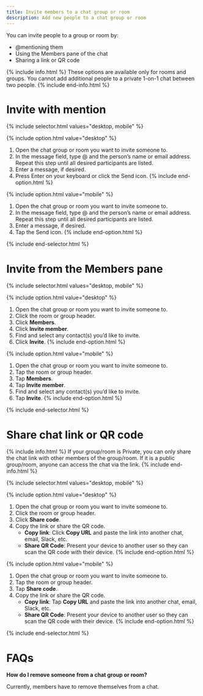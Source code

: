 ```yaml
---
title: Invite members to a chat group or room
description: Add new people to a chat group or room
---
```

<div id="new-ieatta" markdown="1">

You can invite people to a group or room by: 
- @mentioning them
- Using the Members pane of the chat
- Sharing a link or QR code

{% include info.html %}
These options are available only for rooms and groups. You cannot add additional people to a private 1-on-1 chat between two people.
{% include end-info.html %}

# Invite with mention

{% include selector.html values="desktop, mobile" %}

{% include option.html value="desktop" %}
1. Open the chat group or room you want to invite someone to.
2. In the message field, type @ and the person’s name or email address. Repeat this step until all desired participants are listed. 
3. Enter a message, if desired.
4. Press Enter on your keyboard or click the Send icon.
{% include end-option.html %}

{% include option.html value="mobile" %}
1. Open the chat group or room you want to invite someone to.
2. In the message field, type @ and the person’s name or email address. Repeat this step until all desired participants are listed. 
3. Enter a message, if desired.
4. Tap the Send icon.
{% include end-option.html %}

{% include end-selector.html %}

# Invite from the Members pane

{% include selector.html values="desktop, mobile" %}

{% include option.html value="desktop" %}
1. Open the chat group or room you want to invite someone to.
2. Click the room or group header.
3. Click **Members**.
4. Click **Invite member**.
5. Find and select any contact(s) you’d like to invite.
6. Click **Invite**.
{% include end-option.html %}

{% include option.html value="mobile" %}
1. Open the chat group or room you want to invite someone to.
2. Tap the room or group header.
3. Tap **Members**.
4. Tap **Invite member**.
5. Find and select any contact(s) you’d like to invite.
6. Tap **Invite**.
{% include end-option.html %}

{% include end-selector.html %}

# Share chat link or QR code

{% include info.html %}
If your group/room is Private, you can only share the chat link with other members of the group/room. If it is a public group/room, anyone can access the chat via the link.
{% include end-info.html %}

{% include selector.html values="desktop, mobile" %}

{% include option.html value="desktop" %}
1. Open the chat group or room you want to invite someone to.
2. Click the room or group header.
3. Click **Share code**.
4. Copy the link or share the QR code. 
   - **Copy link**: Click **Copy URL** and paste the link into another chat, email, Slack, etc.
   - **Share QR Code**: Present your device to another user so they can scan the QR code with their device.
{% include end-option.html %}

{% include option.html value="mobile" %}
1. Open the chat group or room you want to invite someone to.
2. Tap the room or group header.
3. Tap **Share code**.
4. Copy the link or share the QR code. 
   - **Copy link**: Tap **Copy URL** and paste the link into another chat, email, Slack, etc.
   - **Share QR Code**: Present your device to another user so they can scan the QR code with their device.
{% include end-option.html %}

{% include end-selector.html %}

# FAQs

**How do I remove someone from a chat group or room?** 

Currently, members have to remove themselves from a chat. 

</div>



